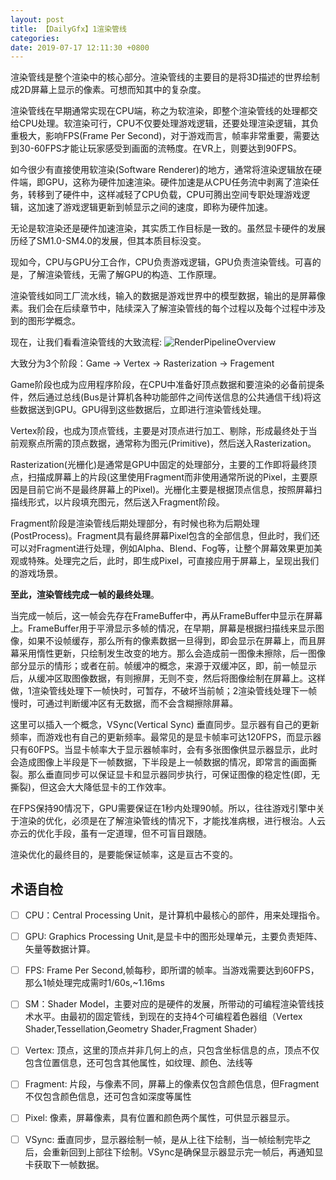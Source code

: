 ```yaml
---
layout: post
title: 【DailyGfx】1渲染管线
categories: 
date: 2019-07-17 12:11:30 +0800
---
```


渲染管线是整个渲染中的核心部分。渲染管线的主要目的是将3D描述的世界绘制成2D屏幕上显示的像素。可想而知其中的复杂度。

渲染管线在早期通常实现在CPU端，称之为软渲染，即整个渲染管线的处理都交给CPU处理。软渲染可行，CPU不仅要处理游戏逻辑，还要处理渲染逻辑，其负重极大，影响FPS(Frame Per Second)，对于游戏而言，帧率非常重要，需要达到30-60FPS才能让玩家感受到画面的流畅度。在VR上，则要达到90FPS。

如今很少有直接使用软渲染(Software Renderer)的地方，通常将渲染逻辑放在硬件端，即GPU，这称为硬件加速渲染。硬件加速是从CPU任务流中剥离了渲染任务，转移到了硬件中，这样减轻了CPU负载，CPU可腾出空间专职处理游戏逻辑，这加速了游戏逻辑更新到帧显示之间的速度，即称为硬件加速。

无论是软渲染还是硬件加速渲染，其实质工作目标是一致的。虽然显卡硬件的发展历经了SM1.0-SM4.0的发展，但其本质目标没变。

现如今，CPU与GPU分工合作，CPU负责游戏逻辑，GPU负责渲染管线。可喜的是，了解渲染管线，无需了解GPU的构造、工作原理。

渲染管线如同工厂流水线，输入的数据是游戏世界中的模型数据，输出的是屏幕像素。我们会在后续章节中，陆续深入了解渲染管线的每个过程以及每个过程中涉及到的图形学概念。

现在，让我们看看渲染管线的大致流程:
![RenderPipelineOverview](../../../assets/images/render-pipeline.png)

大致分为3个阶段：Game -> Vertex -> Rasterization ->  Fragement

Game阶段也成为应用程序阶段，在CPU中准备好顶点数据和要渲染的必备前提条件，然后通过总线(Bus是计算机各种功能部件之间传送信息的公共通信干线)将这些数据送到GPU。GPU得到这些数据后，立即进行渲染管线处理。

Vertex阶段，也成为顶点管线，主要是对顶点进行加工、剔除，形成最终处于当前观察点所需的顶点数据，通常称为图元(Primitive)，然后送入Rasterization。

Rasterization(光栅化)是通常是GPU中固定的处理部分，主要的工作即将最终顶点，扫描成屏幕上的片段(这里使用Fragment而非使用通常所说的Pixel，主要原因是目前它尚不是最终屏幕上的Pixel)。光栅化主要是根据顶点信息，按照屏幕扫描线形式，以片段填充图元，然后送入Fragment阶段。

Fragment阶段是渲染管线后期处理部分，有时候也称为后期处理(PostProcess)。Fragment具有最终屏幕Pixel包含的全部信息，但此时，我们还可以对Fragment进行处理，例如Alpha、Blend、Fog等，让整个屏幕效果更加美观或特殊。处理完之后，此时，即生成Pixel，可直接应用于屏幕上，呈现出我们的游戏场景。

**至此，渲染管线完成一帧的最终处理**。

当完成一帧后，这一帧会先存在FrameBuffer中，再从FrameBuffer中显示在屏幕上。FrameBuffer用于平滑显示多帧的情况，在早期，屏幕是根据扫描线来显示图像，如果不设帧缓存，那么所有的像素数据一旦得到，即会显示在屏幕上，而且屏幕采用惰性更新，只绘制发生改变的地方。那么会造成前一图像未擦除，后一图像部分显示的情形；或者在前。帧缓冲的概念，来源于双缓冲区，即，前一帧显示后，从缓冲区取图像数据，有则擦屏，无则不变，然后将图像绘制在屏幕上。这样做，1渲染管线处理下一帧快时，可暂存，不破坏当前帧；2渲染管线处理下一帧慢时，可通过判断缓冲区有无数据，而不会含糊擦除屏幕。

这里可以插入一个概念，VSync(Vertical Sync) 垂直同步。显示器有自己的更新频率，而游戏也有自己的更新频率。最常见的是显卡帧率可达120FPS，而显示器只有60FPS。当显卡帧率大于显示器帧率时，会有多张图像供显示器显示，此时会造成图像上半段是下一帧数据，下半段是上一帧数据的情况，即常言的画面撕裂。那么垂直同步可以保证显卡和显示器同步执行，可保证图像的稳定性(即，无撕裂)，但这会大大降低显卡的工作效率。

在FPS保持90情况下，GPU需要保证在1秒内处理90帧。所以，往往游戏引擎中关于渲染的优化，必须是在了解渲染管线的情况下，才能找准病根，进行根治。人云亦云的优化手段，虽有一定道理，但不可盲目跟随。

渲染优化的最终目的，是要能保证帧率，这是亘古不变的。




## 术语自检
- [ ] CPU：Central Processing Unit，是计算机中最核心的部件，用来处理指令。
- [ ] GPU: Graphics Processing Unit,是显卡中的图形处理单元，主要负责矩阵、矢量等数据计算。
- [ ] FPS: Frame Per Second,帧每秒，即所谓的帧率。当游戏需要达到60FPS，那么1帧处理完成需时1/60s,~1.16ms
- [ ] SM：Shader Model，主要对应的是硬件的发展，所带动的可编程渲染管线技术水平。由最初的固定管线，到现在的支持4个可编程着色器组（Vertex Shader,Tessellation,Geometry Shader,Fragment Shader）
- [ ] Vertex: 顶点，这里的顶点并非几何上的点，只包含坐标信息的点，顶点不仅包含位置信息，还可包含其他属性，如纹理、颜色、法线等
- [ ] Fragment: 片段，与像素不同，屏幕上的像素仅包含颜色信息，但Fragment不仅包含颜色信息，还可包含如深度等属性
- [ ] Pixel: 像素，屏幕像素，具有位置和颜色两个属性，可供显示器显示。
- [ ] VSync: 垂直同步，显示器绘制一帧，是从上往下绘制，当一帧绘制完毕之后，会重新回到上部往下绘制。VSync是确保显示器显示完一帧后，再通知显卡获取下一帧数据。



